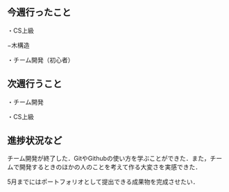 ## 今週行ったこと
・CS上級

−木構造

・チーム開発（初心者）

## 次週行うこと
・チーム開発

・CS上級

## 進捗状況など
チーム開発が終了した．GitやGithubの使い方を学ぶことができた．また，チームで開発するときのほかの人のことを考えて作る大変さを実感できた．

5月までにはポートフォリオとして提出できる成果物を完成させたい．
